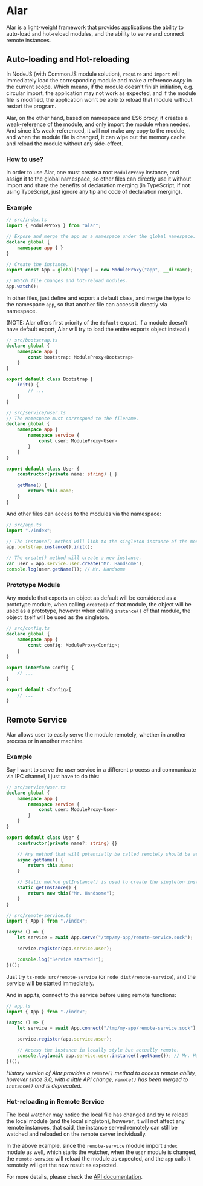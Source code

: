 # Alar

Alar is a light-weight framework that provides applications the ability to 
auto-load and hot-reload modules, and the ability to serve and connect remote 
instances.

## Auto-loading and Hot-reloading

In NodeJS (with CommonJS module solution), `require` and `import` will 
immediately load the corresponding module and make a reference *copy* in the 
current scope. Which means, if the module doesn't finish initiation, e.g. 
circular import, the application may not work  as expected, and if the module 
file is modified, the application won't be able to reload that module without 
restart the program.

Alar, on the other hand, based on namespace and ES6 proxy, it creates a 
weak-reference of the module, and only import the module when needed. And since 
it's weak-referenced, it will not make any copy to the module, and when the 
module file is changed, it can wipe out the memory cache and reload the module 
without any side-effect.

### How to use?

In order to use Alar, one must create a root `ModuleProxy` instance, and assign
it to the global namespace, so other files can directly use it without import 
and share the benefits of declaration merging (in TypeScript, if not using 
TypeScript, just ignore any tip and code of declaration merging).

### Example

```typescript
// src/index.ts
import { ModuleProxy } from "alar";

// Expose and merge the app as a namespace under the global namespace.
declare global {
    namespace app { }
}

// Create the instance.
export const App = global["app"] = new ModuleProxy("app", __dirname);

// Watch file changes and hot-reload modules.
App.watch();
```

In other files, just define and export a default class, and merge the type to 
the namespace `app`, so that another file can access it directly via namespace.

(NOTE: Alar offers first priority of the `default` export, if a module doesn't 
have default export, Alar will try to load the entire exports object instead.)

```typescript
// src/bootstrap.ts
declare global {
    namespace app {
        const bootstrap: ModuleProxy<Bootstrap>
    }
}

export default class Bootstrap {
    init() {
        // ...
    }
}
```

```typescript
// src/service/user.ts
// The namespace must correspond to the filename.
declare global {
    namespace app {
        namespace service {
            const user: ModuleProxy<User>
        }
    }
}

export default class User {
    constructor(private name: string) { }

    getName() {
        return this.name;
    }
}
```

And other files can access to the modules via the namespace:

```typescript
// src/app.ts
import "./index";

// The instance() method will link to the singleton instance of the module.
app.bootstrap.instance().init();

// The create() method will create a new instance.
var user = app.service.user.create("Mr. Handsome");
console.log(user.getName()); // Mr. Handsome
```

### Prototype Module

Any module that exports an object as default will be considered as a prototype 
module, when calling `create()` of that module, the object will be used as a 
prototype, however when calling `instance()` of that module, the object itself 
will be used as the singleton.

```typescript
// src/config.ts
declare global {
    namespace app {
        const config: ModuleProxy<Config>;
    }
}

export interface Config {
    // ...
}

export default <Config>{
    // ...
}
```

## Remote Service

Alar allows user to easily serve the module remotely, whether in another 
process or in another machine.

### Example

Say I want to serve the user service in a different process and communicate via
IPC channel, I just have to do this:

```typescript
// src/service/user.ts
declare global {
    namespace app {
        namespace service {
            const user: ModuleProxy<User>
        }
    }
}

export default class User {
    constructor(private name?: string) {}

    // Any method that will potentially be called remotely should be async.
    async getName() {
        return this.name;
    }

    // Static method getInstance() is used to create the singleton instance.
    static getInstance() {
        return new this("Mr. Handsome");
    }
}
```

```typescript
// src/remote-service.ts
import { App } from "./index";

(async () => {
    let service = await App.serve("/tmp/my-app/remote-service.sock");

    service.register(app.service.user);

    console.log("Service started!");
})();
```

Just try `ts-node src/remote-service` (or `node dist/remote-service`), and the
service will be started immediately.

And in app.ts, connect to the service before using remote functions:

```typescript
// app.ts
import { App } from "./index";

(async () => {
    let service = await App.connect("/tmp/my-app/remote-service.sock");

    service.register(app.service.user);

    // Access the instance in locally style but actually remote.
    console.log(await app.service.user.instance().getName()); // Mr. Handsome
})();
```

*History version of Alar provides a `remote()` method to access remote ability,*
*however since 3.0, with a little API change, `remote()` has been merged to*
*`instance()` and is deprecated.*

### Hot-reloading in Remote Service

The local watcher may notice the local file has changed and try to reload the 
local module (and the local singleton), however, it will not affect any remote 
instances, that said, the instance served remotely can still be watched and 
reloaded on the remote server individually.

In the above example, since the `remote-service` module import `index` module as
well, which starts the watcher, when the `user` module is changed, the 
`remote-service` will reload the module as expected, and the `app` calls it 
remotely will get the new result as expected.

For more details, please check the [API documentation](./api.md).